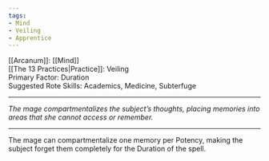 ```yaml
---
tags:
- Mind
- Veiling
- Apprentice
---
```


[[Arcanum]]: [[Mind]]\
[[The 13 Practices|Practice]]: Veiling\
Primary Factor: Duration\
Suggested Rote Skills: Academics, Medicine, Subterfuge

---

_The mage compartmentalizes the subject’s thoughts, placing memories into areas that she cannot access or remember._

---

The mage can compartmentalize one memory per Potency, making the subject forget them completely for the Duration of the spell.